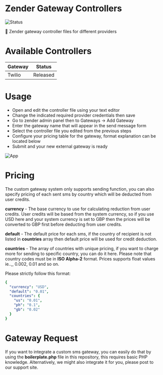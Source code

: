# Zender Gateway Controllers

![Status](https://img.shields.io/badge/status-released-blue?style=for-the-badge)

🔩 Zender gateway controller files for different providers

# Available Controllers

| Gateway | Status |
| ------ | ------ |
| Twilio | Released |

# Usage

* Open and edit the controller file using your text editor
* Change the indicated required provider credentials then save
* Go to zender admin panel then to Gateways -> Add Gateway
* Enter the gateway name that will appear in the send message form
* Select the controller file you edited from the previous steps
* Configure your pricing table for the gateway, format explanation can be located below
* Submit and your new external gateway is ready

![App](https://github.com/titansys/gateways/blob/master/screenshot.png)

# Pricing

The custom gateway system only supports sending function, you can also specify pricing of each sent sms by country which will be deducted from user credits.

**currency** - The base currency to use for calculating reduction from user credits. User credits will be based from the system currency, so if you use USD here and your system currency is set to GBP then the prices will be converted to GBP first before deducting from user credits.

**default** - The default price for each sms, if the country of recipient is not listed in **countries** array then default price will be used for credit deduction.

**countries** - The array of countries with unique pricing, if you want to charge more for sending to specific country, you can do it here. Please note that country codes must be in **ISO Alpha-2** format. Prices supports float values ie..,, 0.002, 0.01 and so on.

Please strictly follow this format:
```yaml
{
  "currency": "USD",
  "default": "0.01",
  "countries": {
    "us": "0.01",
    "ph": "0.1",
    "gb": "0.02"
  }
}
```

# Gateway Request

If you want to integrate a custom sms gateway, you can easily do that by using the **boilerplate.php** file in this repository, this requires basic PHP knowledge. Alternatively, we might also integrate it for you, please post to our support site.
